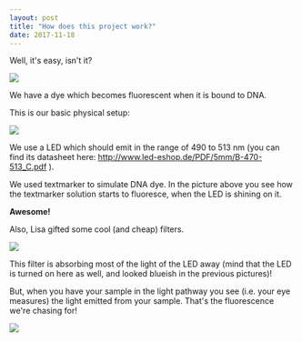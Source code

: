 ```yaml
---
layout: post
title: "How does this project work?"
date: 2017-11-18
---
```


Well, it's easy, isn't it?

<img src="./images/IMG_0831.JPG" />

We have a dye which becomes fluorescent when it is bound to DNA.


This is our basic physical setup:

<img src="./images/20171118_123241.jpg" />

We use a LED which should emit in the range of 490 to 513 nm (you can find
its datasheet here: 
<a href="http://www.led-eshop.de/PDF/5mm/B-470-513_C.pdf">
http://www.led-eshop.de/PDF/5mm/B-470-513_C.pdf
</a>).

We used textmarker to simulate DNA dye. In the picture above you see how the 
textmarker solution starts to fluoresce, when the LED is shining on it. 

**Awesome!**

Also, Lisa gifted some cool (and cheap) filters. 

<img src="./images/20171118_124214.jpg" />

This filter 
is absorbing most of the light of the LED away (mind that the LED is turned on
here as well, and looked blueish in the previous pictures)!


But, when you have your sample in the light pathway
you see (i.e. your eye measures) the light emitted from your sample. 
That's the fluorescence we're chasing for!

<img src="./images/20171118_124237.jpg" />

